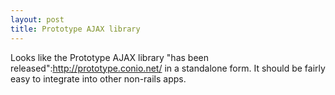 ```yaml
--- 
layout: post
title: Prototype AJAX library
---
```

Looks like the Prototype AJAX library "has been released":http://prototype.conio.net/ in a standalone form.  It should be fairly easy to integrate into other non-rails apps.
